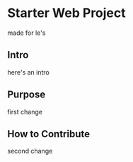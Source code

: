 # Starter Web Project

made for le's

## Intro

here's an intro

## Purpose

first change 

## How to Contribute

second change


